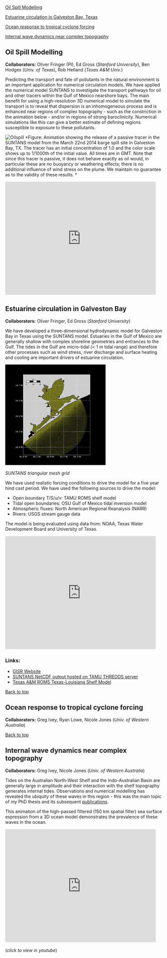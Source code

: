 [Oil Spill Modelling](#oil-spill)

[Estuarine circulation in Galveston Bay, Texas](#estuarine-circulation-in-galveston-bay)

[Ocean response to tropical cyclone forcing](#ocean-response-to-tropical-cyclones)

[Internal wave dynamics near complex topography](#internal-wave-dynamics-near-complex-topography)

## Oil Spill Modelling<a id="oil-spill"></a>

**Collaborators:** Oliver Fringer (PI), Ed Gross (*Stanford University*), Ben Hodges (*Univ. of Texas*), Rob Hetland (*Texas A&M Univ.*)

Predicting the transport and fate of pollutants in the natural environment is an important application for numerical circulation models. We have applied the numerical model SUNTANS to investigate the transport pathways for oil and other tracers within the Gulf of Mexico nearshore bays. The main benefit for using a high-resolution 3D numerical model to simulate the transport is to reveal that dispersion is an inhomogeneous process and is enhanced near regions of complex topography - such as the constriction in the animation below - and/or in regions of strong baroclinicity. Numerical simulations like this can give a better estimate of defining regions susceptible to exposure to these pollutants. 

![Oilspill](images/Spill_AgeC.gif)
*Figure: Animation showing the release of a passive tracer in the SUNTANS model from the March 22nd 2014 barge spill site in Galveston Bay, TX. The tracer has an initial concentration of 1.0 and the color scale shows up to 1/1000th of the initial value. All times are in GMT. Note that since this tracer is passive, it does not behave exactly as oil would, in particular these are no buoyancy or weathering effects; there is no additional influence of wind stress on the plume. We maintain no guarantee as to the validity of these results. *

<iframe width="480" height="360" src="https://www.youtube.com/embed/ttiHKM8DuzA" frameborder="0" allowfullscreen></iframe>

## Estuarine circulation in Galveston Bay<a id="estuarine-circulation-in-galveston-bay"></a>

**Collaborators:** Oliver Fringer, Ed Gross (*Stanford University*)

We have developed a three-dimensional hydrodynamic model for Galveston Bay in Texas using the 
SUNTANS model. Estuaries in the Gulf of Mexico are generally shallow with complex shoreline 
geometries and entrances to the Gulf. The tides in the Gulf are micro-tidal (< 1 m tidal range) 
and therefore other processes such as wind stress, river discharge and surface heating and
cooling are important drivers of estuarine circulation.
 
<img src="images/SUNTANSMeshBasemap.jpg" alt="GalvestonMap" height="320" width="320"> 

*SUNTANS triangular mesh grid*

We have used realistic forcing conditions to drive the model for a five year hind cast period. 
We have used the following sources to drive the model:

- Open boundary T/S/u/v: TAMU ROMS shelf model
- Tidal open boundaries: OSU Gulf of Mexico tidal inversion model
- Atmospheric fluxes: North American Regional Reanalysis (NARR)
- Rivers: USGS stream gauge data

The model is being evaluated using data from: NOAA, Texas Water Development Board and University of Texas. 

<iframe width="480" height="360" src="https://www.youtube.com/embed/yxHHC3UjTkQ" frameborder="0" allowfullscreen></iframe>

### Links:
- [GISR Website](http://gisr.tamu.edu/)
- [SUNTANS NetCDF output hosted on TAMU THREDDS server](http://pong.tamu.edu/thredds/catalog/mrayson_galveston/catalog.html)
- [Texas A&M ROMS Texas-Louisiana Shelf Model](http://barataria.tamu.edu/thredds/catalog/txla_nesting6/catalog.html)

[Back to top](#top)
## Ocean response to tropical cyclone forcing<a id="ocean-response-to-tropical-cyclones"></a>
**Collaborators:** Greg Ivey, Ryan Lowe, Nicole Jones (*Univ. of Western Australia*)

[Back to top](#top)
## Internal wave dynamics near complex topography<a id="internal-wave-dynamics-near-complex-topography"></a>
**Collaborators:** Greg Ivey, Nicole Jones (*Univ. of Western Australia*)

Tides on the Australian North-West Shelf and the Indo-Australian Basin are generally
large in amplitude and their interaction with the shelf topography generates internal tides.
Observations and numerical modelling has revealed the ubiquity of these waves in this region - this
was the main topic of my PhD thesis and its subsequent [publications](Publications.html). 

This animation of the high-passed filtered (150 km spatial filter) sea surface expression
from a 3D ocean model demonstrates the prevalence of these waves in the ocean.

<iframe width="480" height="360" src="https://www.youtube.com/embed/7DOCA_cUcYY" frameborder="0" allowfullscreen></iframe>

(*click to view in youtube*)

